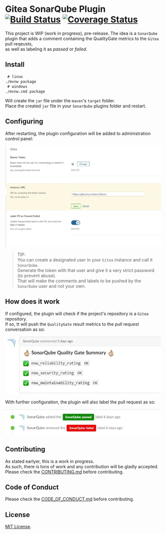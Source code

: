 # Gitea SonarQube Plugin</br>[![Build Status](https://travis-ci.org/TomerFi/sonar-gitea-plugin.svg?branch=dev)](https://travis-ci.org/TomerFi/sonar-gitea-plugin) [![Coverage Status](https://coveralls.io/repos/github/TomerFi/sonar-gitea-plugin/badge.svg)](https://coveralls.io/github/TomerFi/sonar-gitea-plugin)

This project is WIP (work in progress), pre-release.
The idea is a `SonarQube` plugin that adds a comment containing the QualityGate metrics to the `Gitea` pull reqeusts,</br>
as well as labeling it as *passed* or *failed*.

## Install

```shell
 # linux
./mvnw package
 # windows
./mvnw.cmd package
```

Will create the `jar` file under the `maven`'s  `target` folder.</br>
Place the created `jar` file in your `SonarQube` plugins folder and restart.

## Configuring

After restarting, the plugin configuration will be added to administration control panel:</br>

![Configuration](pics/plugin-configuration.jpg)

> TIP:</br>
> You can create a designated user in your `Gitea` instance and call it `SonarQube`.</br>
> Generate the token with that user and give it a very strict password (to prevent abuse).</br>
> That will make the comments and labels to be pushed by the `SonarQube` user and not your own.

## How does it work

If configured, the plugin will check if the project's repository is a `Gitea` repository.</br>
If so, tt will push the `QualityGate` result metrics to the pull request conversation as so:</br>

![Comment](pics/plugin-comment.jpg)

With further configuration, the plugin will also label the pull request as so:</br>

![Labels](pics/plugin-labels.jpg)

## Contributing

As stated earlyer, this is a work in progress.</br>
As such, there is tons of work and any contribution will be gladly accepted.</br>
Please check the [CONTRIBUTING.md](CONTRIBUTING.md) before contributing.

## Code of Conduct

Please check the [CODE_OF_CONDUCT.md](CODE_OF_CONDUCT.md) before contributing.

## License

[MIT License](LICENSE).
